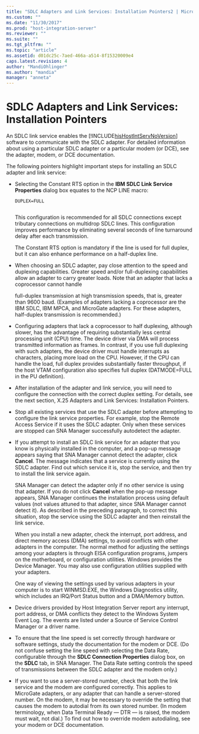 ```yaml
---
title: "SDLC Adapters and Link Services: Installation Pointers2 | Microsoft Docs"
ms.custom: ""
ms.date: "11/30/2017"
ms.prod: "host-integration-server"
ms.reviewer: ""
ms.suite: ""
ms.tgt_pltfrm: ""
ms.topic: "article"
ms.assetid: d01dc25c-7aed-466a-a514-8f15320009e4
caps.latest.revision: 4
author: "MandiOhlinger"
ms.author: "mandia"
manager: "anneta"
---
```

# SDLC Adapters and Link Services: Installation Pointers
An SDLC link service enables the [!INCLUDE[hisHostIntServNoVersion](../includes/hishostintservnoversion-md.md)] software to communicate with the SDLC adapter. For detailed information about using a particular SDLC adapter or a particular modem (or DCE), see the adapter, modem, or DCE documentation.  
  
 The following pointers highlight important steps for installing an SDLC adapter and link service:  
  
-   Selecting the Constant RTS option in the **IBM SDLC Link Service Properties** dialog box equates to the NCP LINE macro:  
  
    ```  
    DUPLEX=FULL  
  
    ```  
  
     This configuration is recommended for all SDLC connections except tributary connections on multidrop SDLC lines. This configuration improves performance by eliminating several seconds of line turnaround delay after each transmission.  
  
     The Constant RTS option is mandatory if the line is used for full duplex, but it can also enhance performance on a half-duplex line.  
  
-   When choosing an SDLC adapter, pay close attention to the speed and duplexing capabilities. Greater speed and/or full-duplexing capabilities allow an adapter to carry greater loads. Note that an adapter that lacks a coprocessor cannot handle  
  
     full-duplex transmission at high transmission speeds, that is, greater than 9600 baud. (Examples of adapters lacking a coprocessor are the IBM SDLC, IBM MPCA, and MicroGate adapters. For these adapters, half-duplex transmission is recommended.)  
  
-   Configuring adapters that lack a coprocessor to half duplexing, although slower, has the advantage of requiring substantially less central processing unit (CPU) time. The device driver via DMA will process transmitted information as frames. In contrast, if you use full duplexing with such adapters, the device driver must handle interrupts as characters, placing more load on the CPU. However, if the CPU can handle the load, full duplex provides substantially faster throughput, if the host VTAM configuration also specifies full duplex (DATMODE=FULL in the PU definition).  
  
-   After installation of the adapter and link service, you will need to configure the connection with the correct duplex setting. For details, see the next section, X.25 Adapters and Link Services: Installation Pointers.  
  
-   Stop all existing services that use the SDLC adapter before attempting to configure the link service properties. For example, stop the Remote Access Service if it uses the SDLC adapter. Only when these services are stopped can SNA Manager successfully autodetect the adapter.  
  
-   If you attempt to install an SDLC link service for an adapter that you know is physically installed in the computer, and a pop-up message appears saying that SNA Manager cannot detect the adapter, click **Cancel**. The message indicates that a service is currently using the SDLC adapter. Find out which service it is, stop the service, and then try to install the link service again.  
  
     SNA Manager can detect the adapter only if no other service is using that adapter. If you do not click **Cancel** when the pop-up message appears, SNA Manager continues the installation process using default values (not values attuned to that adapter, since SNA Manager cannot detect it). As described in the preceding paragraph, to correct this situation, stop the service using the SDLC adapter and then reinstall the link service.  
  
     When you install a new adapter, check the interrupt, port address, and direct memory access (DMA) settings, to avoid conflicts with other adapters in the computer. The normal method for adjusting the settings among your adapters is through EISA configuration programs, jumpers on the motherboard, or configuration utilities. Windows provides the Device Manager. You may also use configuration utilities supplied with your adapters.  
  
     One way of viewing the settings used by various adapters in your computer is to start WINMSD.EXE, the Windows Diagnostics utility, which includes an IRQ/Port Status button and a DMA/Memory button.  
  
-   Device drivers provided by Host Integration Server report any interrupt, port address, or DMA conflicts they detect to the Windows System Event Log. The events are listed under a Source of Service Control Manager or a driver name.  
  
-   To ensure that the line speed is set correctly through hardware or software settings, study the documentation for the modem or DCE. (Do not confuse setting the line speed with selecting the Data Rate, configurable through the **SDLC Connection Properties** dialog box, on the **SDLC** tab, in SNA Manager. The Data Rate setting controls the speed of transmissions between the SDLC adapter and the modem only.)  
  
-   If you want to use a server-stored number, check that both the link service and the modem are configured correctly. This applies to MicroGate adapters, or any adapter that can handle a server-stored number. On the modem, it may be necessary to override the setting that causes the modem to autodial from its own stored number. (In modem terminology, when Data Terminal Ready — DTR — is raised, the modem must wait, not dial.) To find out how to override modem autodialing, see your modem or DCE documentation.